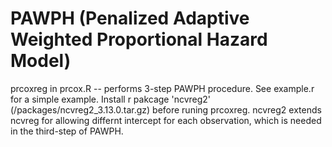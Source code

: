 # PAWPH (Penalized Adaptive Weighted Proportional Hazard Model)
prcoxreg in prcox.R --  performs 3-step PAWPH procedure. See example.r for a simple example.
Install r pakcage 'ncvreg2' (/packages/ncvreg2_3.13.0.tar.gz) before runing prcoxreg. 
ncvreg2 extends ncvreg for allowing differnt intercept for each observation, which is needed in the third-step of PAWPH.
